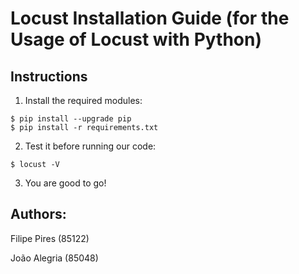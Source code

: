 # Locust Installation Guide (for the Usage of Locust with Python)

## Instructions

1. Install the required modules:

```
$ pip install --upgrade pip
$ pip install -r requirements.txt
```

2. Test it before running our code:

```
$ locust -V
```

3. You are good to go!

## Authors:

Filipe Pires (85122)

João Alegria (85048)
